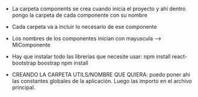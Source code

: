 - La carpeta components se crea cuando inicia el proyecto y ahi dentro pongo la carpeta de cada componente con su nombre

- Cada carpeta va a incluir lo necesario de ese componente

- Los nombres de los componentes inician con mayuscula --> MiComponente

- Hay que instalar todo las librerias que necesite usar:
  npm install react-bootstrap boostrap
  npm install

- CREANDO LA CARPETA UTILS/NOMBRE QUE QUIERA: puedo poner ahi las constantes globales de la aplicación. Luego las importo en el archivo principal.
